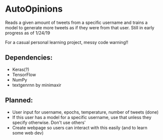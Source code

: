 # AutoOpinions
Reads a given amount of tweets from a specific username and trains a model to generate more tweets as if they were from that user. Still in early progress as of 1/24/19

For a casual personal learning project, messy code warning!!

## Dependencies:
- Keras(?)
- TensorFlow
- NumPy
- textgenrnn by minimaxir

## Planned:
- User input for username, epochs, temperature, number of tweets (done)
- If this user has a model for a specific username, use that unless they specify otherwise. Don't use others'
- Create webpage so users can interact with this easily (and to learn some web dev)
